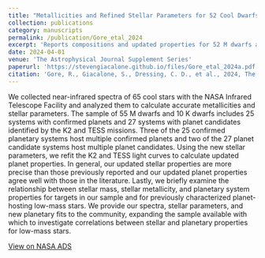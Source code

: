 ```yaml
---
title: "Metallicities and Refined Stellar Parameters for 52 Cool Dwarfs with Transiting Planets and Planet Candidates"
collection: publications
category: manuscripts
permalink: /publication/Gore_etal_2024
excerpt: 'Reports compositions and updated properties for 52 M dwarfs and K dwarfs with confirmed planets and transiting planet candidates.'
date: 2024-04-01
venue: 'The Astrophysical Journal Supplement Series'
paperurl: 'https://stevengiacalone.github.io/files/Gore_etal_2024a.pdf'
citation: 'Gore, R., Giacalone, S., Dressing, C. D., et al., 2024, The Astrophysical Journal Supplement Series, 271, 48'
---
```


We collected near-infrared spectra of 65 cool stars with the NASA Infrared Telescope Facility and analyzed them to calculate accurate metallicities and stellar parameters. The sample of 55 M dwarfs and 10 K dwarfs includes 25 systems with confirmed planets and 27 systems with planet candidates identified by the K2 and TESS missions. Three of the 25 confirmed planetary systems host multiple confirmed planets and two of the 27 planet candidate systems host multiple planet candidates. Using the new stellar parameters, we refit the K2 and TESS light curves to calculate updated planet properties. In general, our updated stellar properties are more precise than those previously reported and our updated planet properties agree well with those in the literature. Lastly, we briefly examine the relationship between stellar mass, stellar metallicity, and planetary system properties for targets in our sample and for previously characterized planet-hosting low-mass stars. We provide our spectra, stellar parameters, and new planetary fits to the community, expanding the sample available with which to investigate correlations between stellar and planetary properties for low-mass stars.

[View on NASA ADS](https://ui.adsabs.harvard.edu/abs/2024ApJS..271...48G/abstract)
